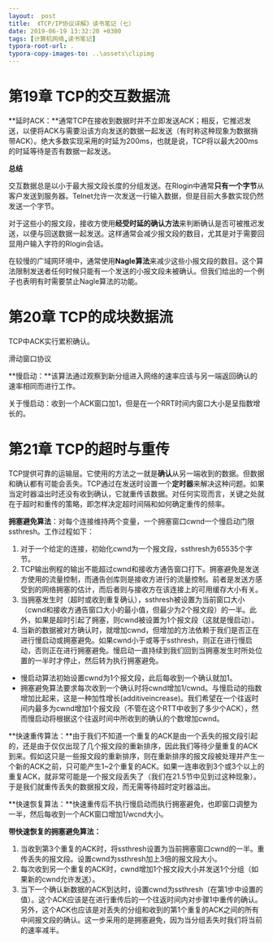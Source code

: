 ```yaml
---
layout:  post
title:  《TCP/IP协议详解》读书笔记（七）
date: 2019-06-19 13:32:20 +0300
tags: [计算机网络,读书笔记]
typora-root-url: .
typora-copy-images-to: ..\assets\clipimg
---
```


# 第19章 TCP的交互数据流

 

**延时ACK：**通常TCP在接收到数据时并不立即发送ACK；相反，它推迟发送，以便将ACK与需要沿该方向发送的数据一起发送（有时称这种现象为数据捎带ACK）。绝大多数实现采用的时延为200ms，也就是说，TCP将以最大200ms的时延等待是否有数据一起发送。

**总结**

交互数据总是以小于最大报文段长度的分组发送。在Rlogin中通常**只有一个字节**从客户发送到服务器。Telnet允许一次发送一行输入数据，但是目前大多数实现仍然发送一个字节。

对于这些小的报文段，接收方使用**经受时延的确认方法**来判断确认是否可被推迟发送，以便与回送数据一起发送。这样通常会减少报文段的数目，尤其是对于需要回显用户输入字符的Rlogin会话。

在较慢的广域网环境中，通常使用**Nagle算法**来减少这些小报文段的数目。这个算法限制发送者任何时候只能有一个发送的小报文段未被确认。但我们给出的一个例子也表明有时需要禁止Nagle算法的功能。

 

# 第20章 TCP的成块数据流

 

TCP中ACK实行累积确认。

滑动窗口协议

**慢启动：**该算法通过观察到新分组进入网络的速率应该与另一端返回确认的速率相同而进行工作。

关于慢启动：收到一个ACK窗口加1，但是在一个RRT时间内窗口大小是呈指数增长的。

 

 

# 第21章 TCP的超时与重传

 

TCP提供可靠的运输层。它使用的方法之一就是**确认**从另一端收到的数据。但数据和确认都有可能会丢失。TCP通过在发送时设置一个**定时器**来解决这种问题。如果当定时器溢出时还没有收到确认，它就重传该数据。对任何实现而言，关键之处就在于超时和重传的策略，即怎样决定超时间隔和如何确定重传的频率。

 

**拥塞避免算法**：对每个连接维持两个变量，一个拥塞窗口cwnd一个慢启动门限ssthresh。工作过程如下：

1. 对于一个给定的连接，初始化cwnd为一个报文段，ssthresh为65535个字节。
2. TCP输出例程的输出不能超过cwnd和接收方通告窗口打下。拥塞避免是发送方使用的流量控制，而通告创库则是接收方进行的流量控制。前者是发送方感受到的网络拥塞的估计，而后者则与接收方在该连接上的可用缓存大小有关。
3. 当拥塞发生时（超时或收到重复确认），ssthresh被设置为当前窗口大小（cwnd和接收方通告窗口大小的最小值，但最少为2个报文段）的一半。此外，如果是超时引起了拥塞，则cwnd被设置为1个报文段（这就是慢启动）。
4. 当新的数据被对方确认时，就增加cwnd，但增加的方法依赖于我们是否正在进行慢启动或拥塞避免。如果cwnd小于或等于ssthresh，则正在进行慢启动，否则正在进行拥塞避免。慢启动一直持续到我们回到当拥塞发生时所处位置的一半时才停止，然后转为执行拥塞避免。

- 慢启动算法初始设置cwnd为1个报文段，此后每收到一个确认就加1。
- 拥塞避免算法要求每次收到一个确认时将cwnd增加1/cwnd。与慢启动的指数增加比起来，这是一种加性增长(additiveincrease)。我们希望在一个往返时间内最多为cwnd增加1个报文段（不管在这个RTT中收到了多少个ACK），然而慢启动将根据这个往返时间中所收到的确认的个数增加cwnd。

 

**快速重传算法：**由于我们不知道一个重复的ACK是由一个丢失的报文段引起的，还是由于仅仅出现了几个报文段的重新排序，因此我们等待少量重复的ACK到来。假如这只是一些报文段的重新排序，则在重新排序的报文段被处理并产生一个新的ACK之前，只可能产生1~2个重复的ACK。如果一连串收到3个或3个以上的重复ACK，就非常可能是一个报文段丢失了（我们在21.5节中见到过这种现象）。于是我们就重传丢失的数据报文段，而无需等待超时定时器溢出。

 

**快速恢复算法：**快速重传后不执行慢启动而执行拥塞避免，也即窗口调整为一半，然后每收到一个ACK窗口增加1/wcnd大小。

 

**带快速恢复的拥塞避免算法：**

1. 当收到第3个重复的ACK时，将ssthresh设置为当前拥塞窗口cwnd的一半。重传丢失的报文段。设置cwnd为ssthresh加上3倍的报文段大小。
2. 每次收到另一个重复的ACK时，cwnd增加1个报文段大小并发送1个分组（如果新的cwnd允许发送）。
3. 当下一个确认新数据的ACK到达时，设置cwnd为ssthresh（在第1步中设置的值）。这个ACK应该是在进行重传后的一个往返时间内对步骤1中重传的确认。另外，这个ACK也应该是对丢失的分组和收到的第1个重复的ACK之间的所有中间报文段的确认。这一步采用的是拥塞避免，因为当分组丢失时我们将当前的速率减半。

